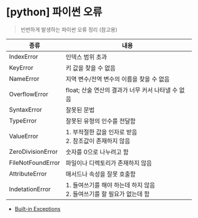 # [python] 파이썬 오류

> 빈번하게 발생하는 파이썬 오류 정리 (참고용)



| 종류              | 내용                                                         |
| ----------------- | ------------------------------------------------------------ |
| IndexError        | 인덱스 범위 초과                                             |
| KeyError          | 키 값을 찾을 수 없음                                         |
| NameError         | 지역 변수/전역 변수의 이름을 찾을 수 없음                    |
| OverflowError     | float; 산술 연산의 결과가 너무 커서 나타낼 수 없음           |
| SyntaxError       | 잘못된 문법                                                  |
| TypeError         | 잘못된 유형의 인수를 전달함                                  |
| ValueError        | 1. 부적절한 값을 인자로 받음<br />2. 참조값이 존재하지 않음  |
| ZeroDivisionError | 숫자를 0으로 나누려고 함                                     |
| FileNotFoundError | 파일이나 디렉토리가 존재하지 않음                            |
| AttributeError    | 매서드나 속성을 잘못 호출함                                  |
| IndetationError   | 1. 들여쓰기를 해야 하는데 하지 않음<br />2. 들여쓰기를 할 필요가 없는데 함 |

- [Built-in Exceptions](https://docs.python.org/3/library/exceptions.html#RuntimeError)

